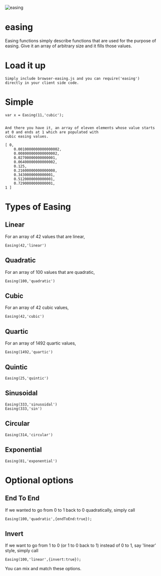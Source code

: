 ![easing](https://github.com/rook2pawn/node-easing/raw/master/graph.png)

easing
======

Easing functions simply describe functions that are used for the purpose of easing.
Give it an array of arbitrary size and it fills those values. 

Load it up
==========
    
    Simply include browser-easing.js and you can require('easing') directly in your client side code.


Simple
======

    var x = Easing(11,'cubic');


    And there you have it, an array of eleven elements whose value starts at 0 and ends at 1 which are populated with
    cubic easing values.

    [ 0,
        0.0010000000000000002,
        0.008000000000000002,
        0.02700000000000001,
        0.06400000000000002,
        0.125,
        0.21600000000000008,
        0.3430000000000001,
        0.5120000000000001,
        0.7290000000000001,
    1 ]


Types of Easing
===============

Linear
------

For an array of 42 values that are linear, 

    Easing(42,'linear')

 
Quadratic
---------

For an array of 100 values that are quadratic,

    Easing(100,'quadratic')

 
Cubic
-----

For an array of 42 cubic values,
    
    Easing(42,'cubic')

Quartic
-------

For an array of 1492 quartic values,

    Easing(1492,'quartic')

Quintic
-------

    Easing(25,'quintic')


Sinusoidal
----------
    
    Easing(333,'sinusoidal')
    Easing(333,'sin')

Circular
--------
    
    Easing(314,'circular')


Exponential
-----------
    
    Easing(81,'exponential')



Optional options
================

End To End
----------

If we wanted to go from 0 to 1 back to 0 quadratically, simply call 

    Easing(100,'quadratic',{endToEnd:true});

Invert
------

If we want to go from 1 to 0 (or 1 to 0 back to 1) instead of 0 to 1, say 'linear' style, simply call 

    Easing(100,'linear',{invert:true});

You can mix and match these options.
